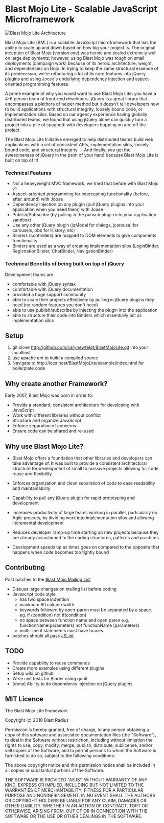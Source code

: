 # Blast Mojo Lite - Scalable JavaScript Microframework

![Blast Mojo Lite Architecture](http://mojo.bueza.com/bml/architecture.png)

Blast Mojo Lite (BML) is a scalable JavaScript microframework that has the ability to scale up and down based on how big your project is. The original inception of Blast Mojo (version one) was heroic and scaled extremely well on large deployments; however, using Blast Mojo was tough on small deployments (campaign work) because of its heroic architecture, weight, and dependencies on Dojo. In trying to keep the same structural essence of its predecessor, we're refactoring a lot of its core features into jQuery plugins and using Joose's underlying dependency injection and aspect-oriented programming features.

A prime example of why you would want to use Blast Mojo Lite: you have a 4-6 person team of front-end developers. jQuery is a great library that encompasses a plethora of helper method but it doesn't tell developers how to build applications with structural integrity, loosely bound code, or implementation silos. Based on our agency experience having globally distributed teams, we found that using jQuery alone can quickly turn a project into a pile of spaghetti with developers hopping on and off the project.

The Blast Mojo Lite Initiative emerged to help distributed teams build web applications with a set of consistent APIs, implementation silos, loosely bound code, and structural integrity -- And finally, you get the awesomeness of jQuery in the palm of your hand because Blast Mojo Lite is built on top of it!

### Technical Features

* Not a heavyweight MVC framework, we tried that before with Blast Mojo v1
* Aspect-oriented programming for intercepting functionality (before, after, around) with Joose
* Dependency injection on any plugin (pull jQuery plugins into your application when you need them) with Joose
* Publish/Subscribe (by pulling in the pubsub plugin into your application sandbox)
* Use any other jQuery plugin (jqModal for dialogs, jcarousel for carousels, bbq for History, etc)
* Binders (controllers) are mapped to DOM elements to give components functionality
* Binders are used as a way of creating implementation silos (LoginBinder, RegistrationBinder, ChatBinder, NavigationBinder)

### Technical Benefits of being built on top of jQuery

Development teams are

* comfortable with jQuery syntax 
* comfortable with jQuery documentation 
* provided a huge support community 
* able to scale their projects effectively by pulling in jQuery plugins they need (no random features you don't need)
* able to use publish/subscribe by injecting the plugin into the application
* able to structure their code into Binders which essentially act as implementation silos

## Setup

1. git clone http://github.com/carynewfeldt/BlastMojoLite.git into your localhost 
1. use apache ant to build a compiled source
1. Navigate to http://localhost/BlastMojoLite/example/index.html for boilerplate code

## Why create another Framework?

Early 2007, Blast Mojo was born in order to:

* Provide a standard, consistent architecture for developing with JavaScript
* Work with different libraries without conflict
* Structure and organize JavaScript
* Enforce separation of concerns
* Ensure code can be shared and re-used


## Why use Blast Mojo Lite?

* Blast Mojo offers a foundation that other libraries and developers can take advantage of. It was built to provide a consistent architectural structure for development of small to massive projects allowing for code reuse and flexibility

* Enforces organization and clean separation of code to ease readability and maintainability

* Capability to pull any jQuery plugin for rapid prototyping and development
 
* Increases productivity of large teams working in parallel, particularly on Agile projects, by dividing work into implementation silos and allowing incremental development

* Reduces developer ramp-up time starting on new projects because they are already accustomed to the coding structures, patterns and practices

* Development speeds up as times goes on compared to the opposite that happens when code becomes too tightly bound

## Contributing

Post patches to the [Blast Mojo Mailing List](http://groups.google.com/group/blast-mojo)

* Discuss large changes on mailing list before coding
* Javascript code style
  * has two space indention
  * maximum 80 column width
  * keywords followed by open-paren must be separated by a space. eg. if (condition) not if(condition)
  * no space between function name and open paren e.g. functionName(parameters) not functionName (parameters)
  * multi-line if statements must have braces.
* patches should all pass [JSLint](http://jslint.com) 

## TODO

* Provide capability to reuse commands 
* Create more examples using different plugins
* Setup wiki on github
* Write unit tests for Binder using qunit
* [done] Ability to do dependency injection on jQuery plugins

## MIT Licence

The Blast Mojo Lite Framework

Copyright (c) 2010 Blast Radius

Permission is hereby granted, free of charge, to any person obtaining a copy
of this software and associated documentation files (the "Software"), to deal
in the Software without restriction, including without limitation the rights
to use, copy, modify, merge, publish, distribute, sublicense, and/or sell
copies of the Software, and to permit persons to whom the Software is
furnished to do so, subject to the following conditions:

The above copyright notice and this permission notice shall be included in
all copies or substantial portions of the Software.

THE SOFTWARE IS PROVIDED "AS IS", WITHOUT WARRANTY OF ANY KIND, EXPRESS OR
IMPLIED, INCLUDING BUT NOT LIMITED TO THE WARRANTIES OF MERCHANTABILITY,
FITNESS FOR A PARTICULAR PURPOSE AND NONINFRINGEMENT. IN NO EVENT SHALL THE
AUTHORS OR COPYRIGHT HOLDERS BE LIABLE FOR ANY CLAIM, DAMAGES OR OTHER
LIABILITY, WHETHER IN AN ACTION OF CONTRACT, TORT OR OTHERWISE, ARISING FROM,
OUT OF OR IN CONNECTION WITH THE SOFTWARE OR THE USE OR OTHER DEALINGS IN
THE SOFTWARE.